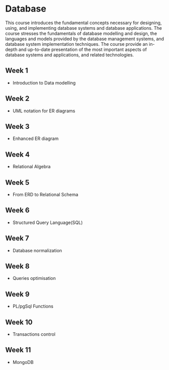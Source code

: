 # Database
This course introduces the fundamental concepts necessary for designing, using, and implementing database systems and database applications. 
The course stresses the fundamentals of database modelling and design, the languages and models provided by the database management systems, and database system implementation techniques.
The course provide an in-depth and up-to-date presentation of the most important aspects of database systems and applications, and related technologies.

## Week 1 
- Introduction to Data modelling
## Week 2 
- UML notation for ER diagrams
## Week 3 
- Enhanced ER diagram
## Week 4 
- Relational Algebra
## Week 5
- From ERD to Relational Schema
## Week 6
- Structured Query Language(SQL)
## Week 7
- Database normalization
## Week 8
- Queries optimisation
## Week 9
- PL/pgSql Functions
## Week 10
- Transactions control
## Week 11
- MongoDB
